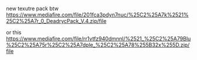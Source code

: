 new texutre pack btw https://www.mediafire.com/file/201fca3pdyn7nuc/%25C2%25A7k%2521%25C2%25A7r_0_DeadrycPack_V.4.zip/file

or this https://www.mediafire.com/file/rr1vtfz940dmnnl/%2521_%25C2%25A79Blu%25C2%25A75r%25C2%25A7dple_%25C2%25A78%255B32x%255D.zip/file
